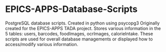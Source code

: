 # EPICS-APPS-Database-Scripts
PostgreSQL database scripts. Created in python using psycopg3
Originally created for the EPICS-APPS TADA project. Stores various information in the 5 tables: users, barcodes, foodImages, ocrImages, calorieIntake. These scripts are used for overall database managements or displayed how to access/modify various information.

